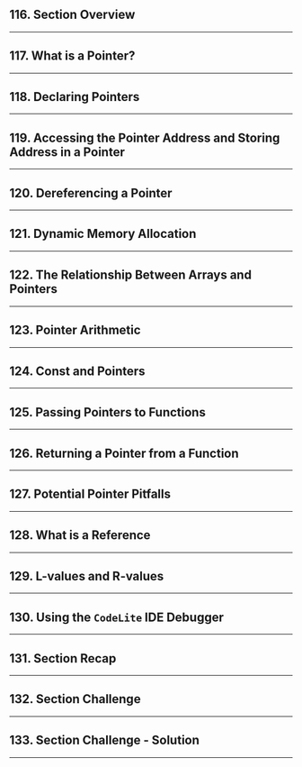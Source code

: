 ## 116. Section Overview

***

## 117. What is a Pointer?

***

## 118. Declaring Pointers

***

## 119. Accessing the Pointer Address and Storing Address in a Pointer

***

## 120. Dereferencing a Pointer

***

## 121. Dynamic Memory Allocation

***

## 122. The Relationship Between Arrays and Pointers

***

## 123. Pointer Arithmetic

***

## 124. Const and Pointers

***

## 125. Passing Pointers to Functions

***

## 126. Returning a Pointer from a Function

***

## 127. Potential Pointer Pitfalls

***

## 128. What is a Reference

***

## 129. L-values and R-values

***

## 130. Using the `CodeLite` IDE Debugger

***

## 131. Section Recap

***

## 132. Section Challenge

***

## 133. Section Challenge - Solution

***











































